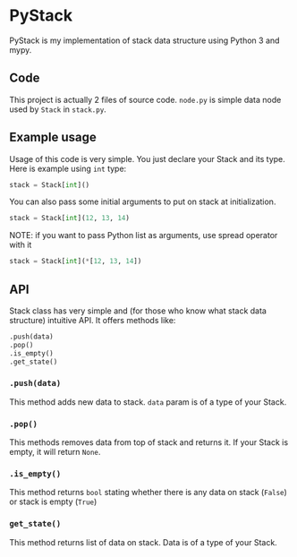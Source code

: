 # PyStack
PyStack is my implementation of stack data structure using Python 3 and mypy. 
## Code 
This project is actually 2 files of source code. `node.py` is simple data node used by `Stack` in `stack.py`.

## Example usage
Usage of this code is very simple. You just declare your Stack and its type. Here is example using `int` type:

```python
stack = Stack[int]()
```

You can also pass some initial arguments to put on stack at initialization.

```python
stack = Stack[int](12, 13, 14)
```

NOTE: if you want to pass Python list as arguments, use spread operator with it

```python
stack = Stack[int](*[12, 13, 14])
```

## API
Stack class has very simple and (for those who know what stack data structure) intuitive API. It offers methods like:

```python
.push(data)
.pop()
.is_empty()
.get_state()
```

### `.push(data)`
This method adds new data to stack. `data` param is of a type of your Stack.

### `.pop()`
This methods removes data from top of stack and returns it. If your Stack is empty, it will return `None`.

### `.is_empty()`
This method returns `bool` stating whether there is any data on stack (`False`) or stack is empty (`True`)

### `get_state()`
This method returns list of data on stack. Data is of a type of your Stack.

 